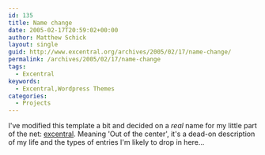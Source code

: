 ```yaml
---
id: 135
title: Name change
date: 2005-02-17T20:59:02+00:00
author: Matthew Schick
layout: single
guid: http://www.excentral.org/archives/2005/02/17/name-change/
permalink: /archives/2005/02/17/name-change
tags:
  - Excentral
keywords:
  - Excentral,Wordpress Themes
categories:
  - Projects
---
```

I've modified this template a bit and decided on a <em>real</em> name for my little part of the net: <a href="http://onlinedictionary.datasegment.com/word/Excentral">excentral</a>.  Meaning 'Out of the center', it's a dead-on description of my life and the types of entries I'm likely to drop in here...